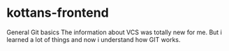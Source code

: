 # kottans-frontend
General
Git basics
The information about VCS was totally new for me. But i learned a lot of things and now i understand how GIT works.
